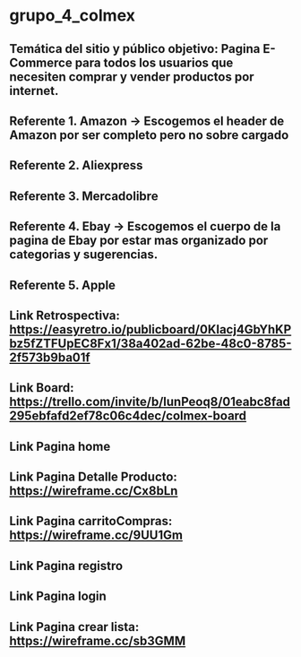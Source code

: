 # grupo_4_colmex
## Temática del sitio y público objetivo: Pagina E-Commerce para todos los usuarios que necesiten comprar y vender productos por internet.
## Referente 1. Amazon -> Escogemos el header de Amazon por ser completo pero no sobre cargado
## Referente 2. Aliexpress 
## Referente 3. Mercadolibre
## Referente 4. Ebay -> Escogemos el cuerpo de la pagina de Ebay por estar mas organizado por categorias y sugerencias.
## Referente 5. Apple
## Link Retrospectiva: https://easyretro.io/publicboard/0KIacj4GbYhKPbz5fZTFUpEC8Fx1/38a402ad-62be-48c0-8785-2f573b9ba01f 
## Link Board: https://trello.com/invite/b/lunPeoq8/01eabc8fad295ebfafd2ef78c06c4dec/colmex-board
## Link Pagina home 
## Link Pagina Detalle Producto: https://wireframe.cc/Cx8bLn
## Link Pagina carritoCompras: https://wireframe.cc/9UU1Gm
## Link Pagina registro
## Link Pagina login
## Link Pagina crear lista: https://wireframe.cc/sb3GMM

